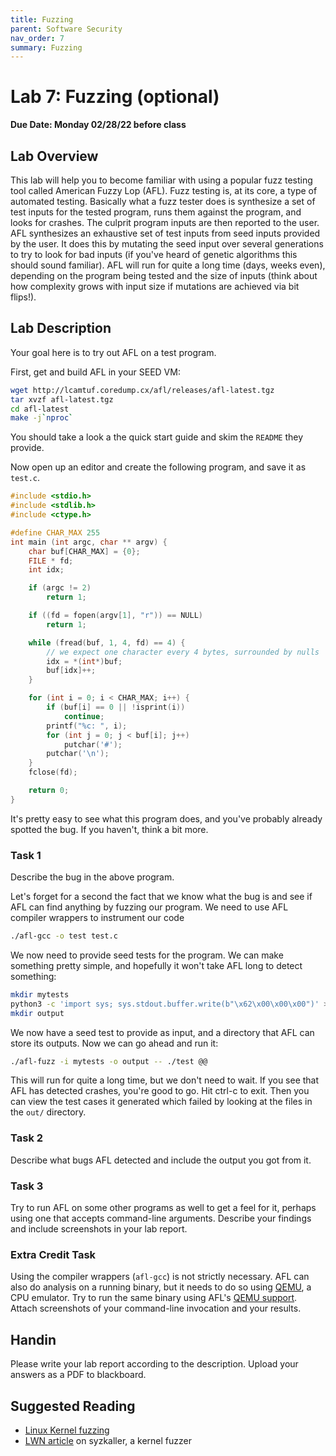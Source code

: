 ```yaml
---
title: Fuzzing
parent: Software Security
nav_order: 7
summary: Fuzzing
---
```


# Lab 7: Fuzzing (optional)

**Due Date: Monday 02/28/22 before class**

## Lab Overview
This lab will help you to become familiar with using a popular fuzz testing
tool called American Fuzzy Lop (AFL). Fuzz testing is, at its core, a type of
automated testing. Basically what a fuzz tester does is synthesize a set of
test inputs for the tested program, runs them against the program, and looks
for crashes. The culprit program inputs are then reported to the user. AFL
synthesizes an exhaustive set of test inputs from seed inputs provided by the
user. It does this by mutating the seed input over several generations to try
to look for bad inputs (if you've heard of genetic algorithms this should sound
familiar). AFL will run for quite a long time (days, weeks even), depending on
the program being tested and the size of inputs (think about how complexity
grows with input size if mutations are achieved via bit flips!).

## Lab Description

Your goal here is to try out AFL on a test program.

First, get and build AFL in your SEED VM:

```bash
wget http://lcamtuf.coredump.cx/afl/releases/afl-latest.tgz
tar xvzf afl-latest.tgz
cd afl-latest
make -j`nproc`
```

You should take a look a the quick start guide and skim the `README` they provide.

Now open up an editor and create the following program, and save it as `test.c`. 

```C
#include <stdio.h>
#include <stdlib.h>
#include <ctype.h>

#define CHAR_MAX 255
int main (int argc, char ** argv) {
	char buf[CHAR_MAX] = {0};
	FILE * fd;
	int idx;

	if (argc != 2) 
		return 1;

	if ((fd = fopen(argv[1], "r")) == NULL)
		return 1;

	while (fread(buf, 1, 4, fd) == 4) {
		// we expect one character every 4 bytes, surrounded by nulls
		idx = *(int*)buf;
		buf[idx]++;
	}

	for (int i = 0; i < CHAR_MAX; i++) {
		if (buf[i] == 0 || !isprint(i))
			continue;
		printf("%c: ", i);
		for (int j = 0; j < buf[i]; j++) 
			putchar('#');	
		putchar('\n');
	}
	fclose(fd);

	return 0;
}
```

It's pretty easy to see what this program does, and you've probably already
spotted the bug. If you haven't, think a bit more. 

### Task 1
Describe the bug in the above program.

Let's forget for a second the fact that we know what the bug is and see
if AFL can find anything by fuzzing our program. We need to use AFL compiler
wrappers to instrument our code

```bash
./afl-gcc -o test test.c
```

We now need to provide seed tests for the program. We can make something pretty simple, and hopefully it won't take AFL long to detect something:

```bash
mkdir mytests
python3 -c 'import sys; sys.stdout.buffer.write(b"\x62\x00\x00\x00")' > mytests/foo
mkdir output
```

We now have a seed test to provide as input, and a directory that AFL can store its outputs. Now we can go ahead and run it:

```bash
./afl-fuzz -i mytests -o output -- ./test @@
```

This will run for quite a long time, but we don't need to wait. If you see that
AFL has detected crashes, you're good to go. Hit ctrl-c to exit. Then you can
view the test cases it generated which failed by looking at the files in the
`out/` directory. 

### Task 2 
Describe what bugs AFL detected and include the output you got from it. 

### Task 3
Try to run AFL on some other programs as well to get a feel for it, perhaps
using one that accepts command-line arguments. Describe your findings and include
screenshots in your lab report. 

### Extra Credit Task 
Using the compiler wrappers (`afl-gcc`) is not strictly necessary. AFL can also
do analysis on a running binary, but it needs to do so using
[QEMU](https://www.qemu.org/documentation/), a CPU emulator. Try to run the
same binary using AFL's [QEMU
support](https://github.com/mirrorer/afl/blob/master/qemu_mode/README.qemu).
Attach screenshots of your command-line invocation and your results. 

## Handin
Please write your lab report according to the description. Upload your answers as a PDF to blackboard. 

## Suggested Reading
- [Linux Kernel fuzzing](https://blog.cloudflare.com/a-gentle-introduction-to-linux-kernel-fuzzing/)
- [LWN article](https://lwn.net/Articles/677764/) on syzkaller, a kernel fuzzer



